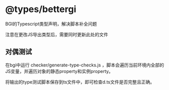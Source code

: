 # @types/bettergi

BGI的Typescript类型声明，解决脚本补全问题

注意在更改JS导出类型后，需要同时更新此处的文件

## 对偶测试

在bgi中运行 checker/generate-type-checks.js ，脚本会遍历当前环境内全部的JS变量，并遍历对象的静态property和实例property。

将输出的type测试脚本保存到ts文件中，即可检查d.ts文件是否完整且正确。